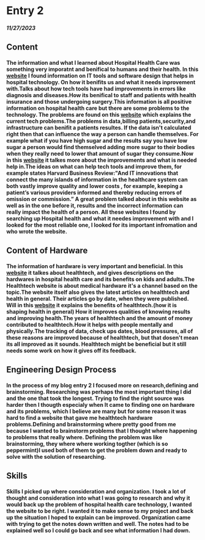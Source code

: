 # Entry 2
##### 11/27/2023

## Content 

#### The information and what I learned about Hospital Health Care was something very imporatnt and benifical to humans and their health. In this  [website](https://builtin.com/healthcare-technology) I found information on IT tools and software design that helps in hospital technology. On how it benifits us and what it needs inprovement with.Talks about how tech tools have had improvements in errors like diagnosis and diseases.How its benifical to staff and patients with health insurance and those undergoing surgery.This information is all positive information on hospital health care but there are some problems to the technology. The problems are found on this  [website](https://www.linkedin.com/pulse/top-5-technology-problems-healthcare-agilethought#:~:text=In%20Conclusion,infrastructure%2C%20and%20security%20and%20privacy) which explains the current tech problems.The problems in data,billing patients,security,and infrastructure can benifit a patients resultes. If the data isn't calculated right then that can influence the way a person can handle themselves. For example what if you have high sugar and the results say you have low sugar a person would find themselved adding more sugar to their bodies when they really need to lower that amount of sugar they consume.Now in this [website](https://hbr.org/2006/05/why-innovation-in-health-care-is-so-hard) it talkes more about the improvements and what is needed help in.The ideas on what can help tech tools and improve them, for example states Harvard Business Review:"And IT innovations that connect the many islands of information in the healthcare system can both vastly improve quality and lower costs , for example, keeping a patient’s various providers informed and thereby reducing errors of omission or commission.” A great problem talked about in this website as well as in the one before it, results and the incorrect information can really impact the health of a person. All these websites I found by searching up Hospital health and what it needes improvement with and I looked for the most reliable one, I looked for its important infromation and who wrote the website. 

## Content of Hardware 
#### The information of hardware is very important and beneficial. In this [website](https://www.healthtechzone.com/channels/medical-hardware/) it talkes about healthtech, and gives descriptions on the hardwares in hospital health care and its benefits on kids and adults.The Healthtech website is about medical hardware it's a channel based on the topic.The website itself also gives the latest articles on healthtech and health in general. Their articles go by date, when they were published. Will in this [website](https://www.unthinkable.co/blog/what-is-healthtech-and-why-does-it-matter-to-all-of-us/) it explains the benefits of healthtech.(how it is shaping health in general) How it improves qualities of knowing results and improving health.The years of healthtech and the amount of money contributed to healthtech.How it helps with people mentally and physically.The tracking of data, check ups dates, blood pressures, all of these reasons are improved because of healthtech, but that dosen't mean its all improved as it sounds. Healthtech might be beneficial but it still needs some work on how it gives off its feedback. 



## Engineering Design Process 
#### In the process of my blog entry 2 I focused more on research,defining and brainstorming. Researching was perhaps the most important thing I did and the one that took the longest. Trying to find the right source was harder then I thougth especialy when It came to finding one on hardware and its problems, which I believe are many but for some reason it was hard to find a website that gave me healthtech hardware problems.Defining and brainstorming where pretty good from me because I wanted to brainstorm problems that I thought where happening to problems that really where. Defining the problem was like brainstorming, they where where working togther (which is so peppermint)I used both of them to get the problem down and ready to solve with the solution of researching. 


## Skills 
#### Skills I picked up where consideration and organization. I took a lot of thought and consideration into what I was going to research and why it would back up the problem of hospital health care technology, I wanted the website to be right. I wanted it to make sense to my project and back up the situation I hoped to explain can be improved. Organization came with trying to get the notes down written and well. The notes had to be explained well so I could go back and see what information I had down. 
